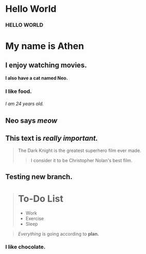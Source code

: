 # Hello World

### HELLO WORLD

# My name is Athen

## I enjoy watching movies.

#### I also have a cat named Neo.

### I like food.

###### I am 24 years old.

## Neo says *meow*

## This text is ***really important.***

> The Dark Knight is the greatest superhero film ever made.
>
>> I consider it to be Christopher Nolan's best film.

## Testing new branch.

># To-Do List
>
> - Work
> - Exercise
> - Sleep

> *Everything* is going according to **plan.**

### I like chocolate.

